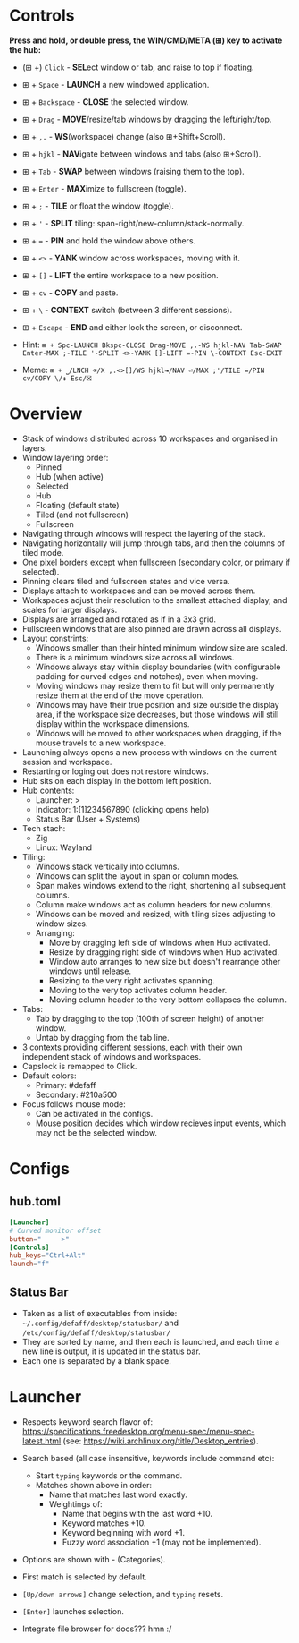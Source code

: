 # Controls

**Press and hold, or double press, the WIN/CMD/META (⊞) key to activate the hub:**
* (⊞ +)    `Click` - **SEL**ect window or tab, and raise to top if floating.
*  ⊞ +     `Space` - **LAUNCH** a new windowed application.
*  ⊞ + `Backspace` - **CLOSE** the selected window.
*  ⊞ +      `Drag` - **MOVE**/resize/tab windows by dragging the left/right/top.
*  ⊞ +        `,.` - **WS**(workspace) change (also ⊞+Shift+Scroll).
*  ⊞ +      `hjkl` - **NAV**igate between windows and tabs (also ⊞+Scroll).
*  ⊞ +       `Tab` - **SWAP** between windows (raising them to the top).
*  ⊞ +     `Enter` - **MAX**imize to fullscreen (toggle).
*  ⊞ +         `;` - **TILE** or float the window (toggle).
*  ⊞ +         `'` - **SPLIT** tiling: span-right/new-column/stack-normally.
*  ⊞ +         `=` - **PIN** and hold the window above others.
*  ⊞ +        `<>` - **YANK** window across workspaces, moving with it.
*  ⊞ +        `[]` - **LIFT** the entire workspace to a new position.
*  ⊞ +        `cv` - **COPY** and paste.
*  ⊞ +         `\` - **CONTEXT** switch (between 3 different sessions).
*  ⊞ +    `Escape` - **END** and either lock the screen, or disconnect.

* Hint: `⊞ + Spc-LAUNCH Bkspc-CLOSE Drag-MOVE ,.-WS hjkl-NAV Tab-SWAP Enter-MAX ;-TILE '-SPLIT <>-YANK []-LIFT =-PIN \-CONTEXT Esc-EXIT`
* Meme: `⊞ + ⎵/LNCH ⌫/X ,.<>[]/WS hjkl⇥/NAV ⏎/MAX ;'/TILE =/PIN cv/COPY \/↕ Esc/⛝`

# Overview

* Stack of windows distributed across 10 workspaces and organised in layers.
* Window layering order:
  * Pinned
  * Hub (when active)
  * Selected
  * Hub
  * Floating (default state)
  * Tiled (and not fullscreen)
  * Fullscreen
* Navigating through windows will respect the layering of the stack.
* Navigating horizontally will jump through tabs, and then the columns of tiled mode.
* One pixel borders except when fullscreen (secondary color, or primary if selected).
* Pinning clears tiled and fullscreen states and vice versa.
* Displays attach to workspaces and can be moved across them.
* Workspaces adjust their resolution to the smallest attached display, and scales for larger displays.
* Displays are arranged and rotated as if in a 3x3 grid.
* Fullscreen windows that are also pinned are drawn across all displays.
* Layout constrints:
  * Windows smaller than their hinted minimum window size are scaled.
  * There is a minimum windows size across all windows.
  * Windows always stay within display boundaries (with configurable padding for curved edges and notches), even when moving.
  * Moving windows may resize them to fit but will only permanently resize them at the end of the move operation.
  * Windows may have their true position and size outside the display area, if the workspace size decreases, but those windows will still display within the workspace dimensions.
  * Windows will be moved to other workspaces when dragging, if the mouse travels to a new workspace. 
* Launching always opens a new process with windows on the current session and workspace.
* Restarting or loging out does not restore windows.
* Hub sits on each display in the bottom left position.
* Hub contents:
  * Launcher: >
  * Indicator: 1:[1]234567890 (clicking opens help)
  * Status Bar (User + Systems)
* Tech stach:
  * Zig
  * Linux: Wayland
* Tiling:
  * Windows stack vertically into columns.
  * Windows can split the layout in span or column modes.
  * Span makes windows extend to the right, shortening all subsequent columns.
  * Column make windows act as column headers for new columns.
  * Windows can be moved and resized, with tiling sizes adjusting to window sizes.
  * Arranging:
    * Move by dragging left side of windows when Hub activated.
    * Resize by dragging right side of windows when Hub activated.
    * Window auto arranges to new size but doesn't rearrange other windows until release.
    * Resizing to the very right activates spanning.
    * Moving to the very top activates column header.
    * Moving column header to the very bottom collapses the column.
* Tabs:
  * Tab by dragging to the top (100th of screen height) of another window.
  * Untab by dragging from the tab line.
* 3 contexts providing different sessions, each with their own independent stack of windows and workspaces. 
* Capslock is remapped to Click.
* Default colors:
  * Primary: #defaff
  * Secondary: #210a500
* Focus follows mouse mode:
  * Can be activated in the configs.
  * Mouse position decides which window recieves input events, which may not be the selected window.

# Configs

## hub.toml

```toml
[Launcher]
# Curved monitor offset
button="     >"
[Controls]
hub_keys="Ctrl+Alt"
launch="f"
```

## Status Bar

* Taken as a list of executables from inside: `~/.config/defaff/desktop/statusbar/` and `/etc/config/defaff/desktop/statusbar/`
* They are sorted by name, and then each is launched, and each time a new line is output, it is updated in the status bar.
* Each one is separated by a blank space.

# Launcher

* Respects keyword search flavor of:  https://specifications.freedesktop.org/menu-spec/menu-spec-latest.html (see: https://wiki.archlinux.org/title/Desktop_entries).
* Search based (all case insensitive, keywords include command etc):
  * Start `typing` keywords or the command.
  * Matches shown above in order:
    * Name that matches last word exactly.
    * Weightings of:
      * Name that begins with the last word +10.
      * Keyword matches +10.
      * Keyword beginning with word +1.
      * Fuzzy word association +1 (may not be implemented).
* Options are shown with <Name> - <Comment> (Categories).
* First match is selected by default.
* `[Up/down arrows]` change selection, and `typing` resets.
* `[Enter]` launches selection.

* Integrate file browser for docs??? hmn :/
